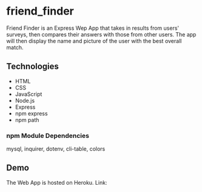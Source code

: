 # friend_finder
Friend Finder is an Express Wep App that takes in results from users' surveys, then compares their answers with those from other users. The app will then display the name and picture of the user with the best overall match.

## Technologies

* HTML
* CSS
* JavaScript
* Node.js
* Express
* npm express
* npm path

### npm Module Dependencies
mysql, inquirer, dotenv, cli-table, colors


## Demo
The Web App is hosted on Heroku. Link: 